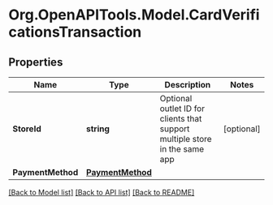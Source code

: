 # Org.OpenAPITools.Model.CardVerificationsTransaction
## Properties

Name | Type | Description | Notes
------------ | ------------- | ------------- | -------------
**StoreId** | **string** | Optional outlet ID for clients that support multiple store in the same app | [optional] 
**PaymentMethod** | [**PaymentMethod**](PaymentMethod.md) |  | 

[[Back to Model list]](../README.md#documentation-for-models) [[Back to API list]](../README.md#documentation-for-api-endpoints) [[Back to README]](../README.md)

